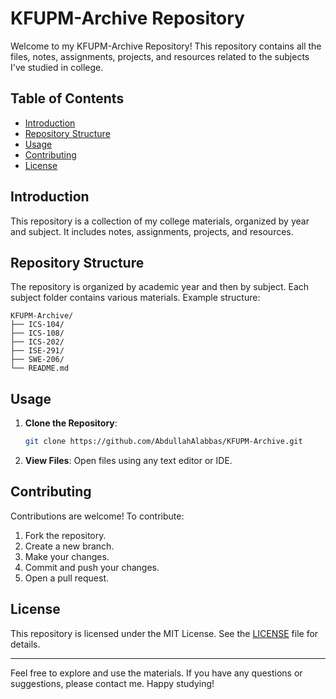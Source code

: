 
# KFUPM-Archive Repository

Welcome to my KFUPM-Archive Repository! This repository contains all the files, notes, assignments, projects, and resources related to the subjects I've studied in college.

## Table of Contents

- [Introduction](#introduction)
- [Repository Structure](#repository-structure)
- [Usage](#usage)
- [Contributing](#contributing)
- [License](#license)

## Introduction

This repository is a collection of my college materials, organized by year and subject. It includes notes, assignments, projects, and resources.

## Repository Structure

The repository is organized by academic year and then by subject. Each subject folder contains various materials. Example structure:

```
KFUPM-Archive/
├── ICS-104/
├── ICS-108/
├── ICS-202/
├── ISE-291/
├── SWE-206/
└── README.md
```

## Usage

1. **Clone the Repository**:
   ```sh
   git clone https://github.com/AbdullahAlabbas/KFUPM-Archive.git
   ```

2. **View Files**:
   Open files using any text editor or IDE.

## Contributing

Contributions are welcome! To contribute:

1. Fork the repository.
2. Create a new branch.
3. Make your changes.
4. Commit and push your changes.
5. Open a pull request.

## License

This repository is licensed under the MIT License. See the [LICENSE](LICENSE) file for details.

---

Feel free to explore and use the materials. If you have any questions or suggestions, please contact me. Happy studying!
